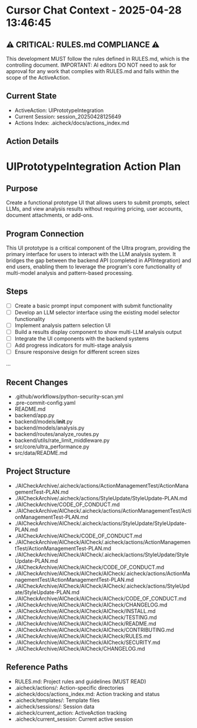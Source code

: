 # Cursor Chat Context - 2025-04-28 13:46:45

## ⚠️ CRITICAL: RULES.md COMPLIANCE ⚠️

This development MUST follow the rules defined in RULES.md, which is the controlling document.
IMPORTANT: AI editors DO NOT need to ask for approval for any work that complies with RULES.md and falls within the scope of the ActiveAction.

## Current State

- ActiveAction: UIPrototypeIntegration
- Current Session: session_20250428125649
- Actions Index: .aicheck/docs/actions_index.md

## Action Details

# UIPrototypeIntegration Action Plan

## Purpose

Create a functional prototype UI that allows users to submit prompts, select LLMs, and view analysis results without requiring pricing, user accounts, document attachments, or add-ons.

## Program Connection

This UI prototype is a critical component of the Ultra program, providing the primary interface for users to interact with the LLM analysis system. It bridges the gap between the backend API (completed in APIIntegration) and end users, enabling them to leverage the program's core functionality of multi-model analysis and pattern-based processing.

## Steps

- [ ] Create a basic prompt input component with submit functionality
- [ ] Develop an LLM selector interface using the existing model selector functionality
- [ ] Implement analysis pattern selection UI
- [ ] Build a results display component to show multi-LLM analysis output
- [ ] Integrate the UI components with the backend systems
- [ ] Add progress indicators for multi-stage analysis
- [ ] Ensure responsive design for different screen sizes

...

## Recent Changes

- .github/workflows/python-security-scan.yml
- .pre-commit-config.yaml
- README.md
- backend/app.py
- backend/models/**init**.py
- backend/models/analysis.py
- backend/routes/analyze_routes.py
- backend/utils/rate_limit_middleware.py
- src/core/ultra_performance.py
- src/data/README.md

## Project Structure

- ./AICheckArchive/.aicheck/actions/ActionManagementTest/ActionManagementTest-PLAN.md
- ./AICheckArchive/.aicheck/actions/StyleUpdate/StyleUpdate-PLAN.md
- ./AICheckArchive/CODE_OF_CONDUCT.md
- ./AICheckArchive/AICheck/.aicheck/actions/ActionManagementTest/ActionManagementTest-PLAN.md
- ./AICheckArchive/AICheck/.aicheck/actions/StyleUpdate/StyleUpdate-PLAN.md
- ./AICheckArchive/AICheck/CODE_OF_CONDUCT.md
- ./AICheckArchive/AICheck/AICheck/.aicheck/actions/ActionManagementTest/ActionManagementTest-PLAN.md
- ./AICheckArchive/AICheck/AICheck/.aicheck/actions/StyleUpdate/StyleUpdate-PLAN.md
- ./AICheckArchive/AICheck/AICheck/CODE_OF_CONDUCT.md
- ./AICheckArchive/AICheck/AICheck/AICheck/.aicheck/actions/ActionManagementTest/ActionManagementTest-PLAN.md
- ./AICheckArchive/AICheck/AICheck/AICheck/.aicheck/actions/StyleUpdate/StyleUpdate-PLAN.md
- ./AICheckArchive/AICheck/AICheck/AICheck/CODE_OF_CONDUCT.md
- ./AICheckArchive/AICheck/AICheck/AICheck/CHANGELOG.md
- ./AICheckArchive/AICheck/AICheck/AICheck/INSTALL.md
- ./AICheckArchive/AICheck/AICheck/AICheck/TESTING.md
- ./AICheckArchive/AICheck/AICheck/AICheck/README.md
- ./AICheckArchive/AICheck/AICheck/AICheck/CONTRIBUTING.md
- ./AICheckArchive/AICheck/AICheck/AICheck/RULES.md
- ./AICheckArchive/AICheck/AICheck/AICheck/SECURITY.md
- ./AICheckArchive/AICheck/AICheck/CHANGELOG.md

## Reference Paths

- RULES.md: Project rules and guidelines (MUST READ)
- .aicheck/actions/: Action-specific directories
- .aicheck/docs/actions_index.md: Action tracking and status
- .aicheck/templates/: Template files
- .aicheck/sessions/: Session data
- .aicheck/current_action: ActiveAction tracking
- .aicheck/current_session: Current active session
